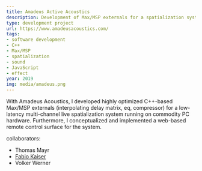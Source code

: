 ```yaml
---
title: Amadeus Active Acoustics
description: Development of Max/MSP externals for a spatialization system
type: development project
url: https://www.amadeusacoustics.com/
tags:
- software development
- C++
- Max/MSP
- spatialization
- sound
- JavaScript
- effect
year: 2019
img: media/amadeus.png
---
```

With Amadeus Acoustics, I developed highly optimized C++-based Max/MSP externals (interpolating delay matrix, eq, compressor) for a low-latency multi-channel live spatialization system running on commodity PC hardware. Furthermore, I conceptualized and implemented a web-based remote control surface for the system.

collaborators:
- Thomas Mayr
- [Fabio Kaiser](http://www.fabiokaiser.eu/)
- Volker Werner

